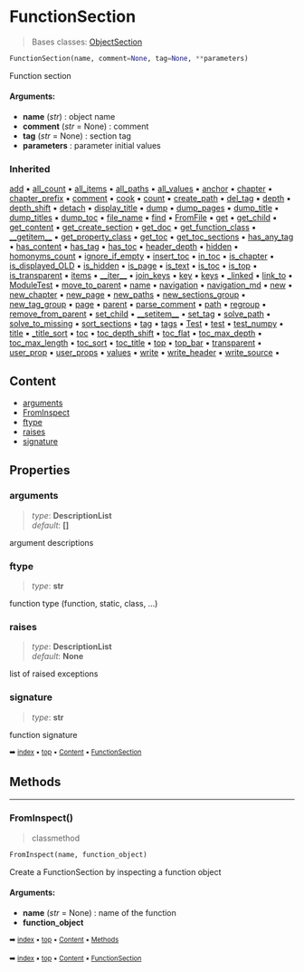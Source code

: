 # FunctionSection

> Bases classes: [ObjectSection](pydoc-objectsection.md)

``` python
FunctionSection(name, comment=None, tag=None, **parameters)
```

Function section

#### Arguments:
- **name** (_str_) : object name
- **comment** (_str_ = None) : comment
- **tag** (_str_ = None) : section tag
- **parameters** : parameter initial values

### Inherited

[add](tree-tree.md#add) :black_small_square: [all_count](tree-tree.md#all_count) :black_small_square: [all_items](tree-tree.md#all_items) :black_small_square: [all_paths](tree-tree.md#all_paths) :black_small_square: [all_values](tree-tree.md#all_values) :black_small_square: [anchor](docum-section.md#anchor) :black_small_square: [chapter](docum-section.md#chapter) :black_small_square: [chapter_prefix](docum-section.md#chapter_prefix) :black_small_square: [comment](docum-section.md#comment) :black_small_square: [cook](docum-section.md#cook) :black_small_square: [count](tree-tree.md#count) :black_small_square: [create_path](tree-tree.md#create_path) :black_small_square: [del_tag](docum-section.md#del_tag) :black_small_square: [depth](tree-tree.md#depth) :black_small_square: [depth_shift](docum-section.md#depth_shift) :black_small_square: [detach](tree-tree.md#detach) :black_small_square: [display_title](docum-section.md#display_title) :black_small_square: [dump](tree-tree.md#dump) :black_small_square: [dump_pages](docum-section.md#dump_pages) :black_small_square: [dump_title](docum-section.md#dump_title) :black_small_square: [dump_titles](docum-section.md#dump_titles) :black_small_square: [dump_toc](docum-section.md#dump_toc) :black_small_square: [file_name](docum-section.md#file_name) :black_small_square: [find](tree-tree.md#find) :black_small_square: [FromFile](tree-tree.md#fromfile) :black_small_square: [get](tree-tree.md#get) :black_small_square: [get_child](tree-treelist.md#get_child) :black_small_square: [get_content](docum-section.md#get_content) :black_small_square: [get_create_section](docum-section.md#get_create_section) :black_small_square: [get_doc](pydoc-objectsection.md#get_doc) :black_small_square: [get_function_class](pydoc-objectsection.md#get_function_class) :black_small_square: [\_\_getitem__](tree-tree.md#__getitem__) :black_small_square: [get_property_class](pydoc-objectsection.md#get_property_class) :black_small_square: [get_toc](docum-section.md#get_toc) :black_small_square: [get_toc_sections](docum-section.md#get_toc_sections) :black_small_square: [has_any_tag](docum-section.md#has_any_tag) :black_small_square: [has_content](docum-section.md#has_content) :black_small_square: [has_tag](docum-section.md#has_tag) :black_small_square: [has_toc](docum-section.md#has_toc) :black_small_square: [header_depth](docum-section.md#header_depth) :black_small_square: [hidden](docum-section.md#hidden) :black_small_square: [homonyms_count](docum-section.md#homonyms_count) :black_small_square: [ignore_if_empty](docum-section.md#ignore_if_empty) :black_small_square: [insert_toc](docum-section.md#insert_toc) :black_small_square: [in_toc](docum-section.md#in_toc) :black_small_square: [is_chapter](docum-section.md#is_chapter) :black_small_square: [is_displayed_OLD](docum-section.md#is_displayed_old) :black_small_square: [is_hidden](docum-section.md#is_hidden) :black_small_square: [is_page](docum-section.md#is_page) :black_small_square: [is_text](docum-section.md#is_text) :black_small_square: [is_toc](docum-section.md#is_toc) :black_small_square: [is_top](tree-tree.md#is_top) :black_small_square: [is_transparent](docum-section.md#is_transparent) :black_small_square: [items](tree-treelist.md#items) :black_small_square: [\_\_iter__](tree-tree.md#__iter__) :black_small_square: [join_keys](tree-tree.md#join_keys) :black_small_square: [key](tree-tree.md#key) :black_small_square: [keys](tree-treelist.md#keys) :black_small_square: [\_linked](docum-section.md#_linked) :black_small_square: [link_to](docum-section.md#link_to) :black_small_square: [ModuleTest](docum-section.md#moduletest) :black_small_square: [move_to_parent](tree-tree.md#move_to_parent) :black_small_square: [name](pydoc-objectsection.md#name) :black_small_square: [navigation](docum-section.md#navigation) :black_small_square: [navigation_md](docum-section.md#navigation_md) :black_small_square: [new](docum-section.md#new) :black_small_square: [new_chapter](docum-section.md#new_chapter) :black_small_square: [new_page](docum-section.md#new_page) :black_small_square: [new_paths](tree-tree.md#new_paths) :black_small_square: [new_sections_group](docum-section.md#new_sections_group) :black_small_square: [new_tag_group](docum-section.md#new_tag_group) :black_small_square: [page](docum-section.md#page) :black_small_square: [parent](tree-tree.md#parent) :black_small_square: [parse_comment](docum-section.md#parse_comment) :black_small_square: [path](tree-tree.md#path) :black_small_square: [regroup](pydoc-objectsection.md#regroup) :black_small_square: [remove_from_parent](tree-treelist.md#remove_from_parent) :black_small_square: [set_child](tree-treelist.md#set_child) :black_small_square: [\_\_setitem__](tree-tree.md#__setitem__) :black_small_square: [set_tag](docum-section.md#set_tag) :black_small_square: [solve_path](tree-tree.md#solve_path) :black_small_square: [solve_to_missing](tree-tree.md#solve_to_missing) :black_small_square: [sort_sections](docum-section.md#sort_sections) :black_small_square: [tag](docum-section.md#tag) :black_small_square: [tags](docum-section.md#tags) :black_small_square: [Test](docum-section.md#test) :black_small_square: [test](parse---parser.md#test) :black_small_square: [test_numpy](tree-tree.md#test_numpy) :black_small_square: [title](docum-section.md#title) :black_small_square: [\_title_sort](docum-section.md#_title_sort) :black_small_square: [toc](docum-section.md#toc) :black_small_square: [toc_depth_shift](docum-section.md#toc_depth_shift) :black_small_square: [toc_flat](docum-section.md#toc_flat) :black_small_square: [toc_max_depth](docum-section.md#toc_max_depth) :black_small_square: [toc_max_length](docum-section.md#toc_max_length) :black_small_square: [toc_sort](docum-section.md#toc_sort) :black_small_square: [toc_title](docum-section.md#toc_title) :black_small_square: [top](tree-tree.md#top) :black_small_square: [top_bar](docum-section.md#top_bar) :black_small_square: [transparent](docum-section.md#transparent) :black_small_square: [user_prop](docum-section.md#user_prop) :black_small_square: [user_props](docum-section.md#user_props) :black_small_square: [values](tree-treelist.md#values) :black_small_square: [write](docum-section.md#write) :black_small_square: [write_header](docum-section.md#write_header) :black_small_square: [write_source](docum-section.md#write_source) :black_small_square:

## Content

- [arguments](pydoc-functionsection.md#arguments)
- [FromInspect](pydoc-functionsection.md#frominspect)
- [ftype](pydoc-functionsection.md#ftype)
- [raises](pydoc-functionsection.md#raises)
- [signature](pydoc-functionsection.md#signature)

## Properties



### arguments

> _type_: **DescriptionList**<br> _default_: **[]**
>

argument descriptions

### ftype

> _type_: **str**
>

function type (function, static, class, ...)

### raises

> _type_: **DescriptionList**<br> _default_: **None**
>

list of raised exceptions

### signature

> _type_: **str**
>

function signature

<sub>:arrow_right: [index](index.md) :black_small_square: [top](#functionsection) :black_small_square: [Content](#content) :black_small_square: [FunctionSection](pydoc-functionsection.md)</sub>

## Methods



----------
### FromInspect()

> classmethod

``` python
FromInspect(name, function_object)
```

Create a FunctionSection by inspecting a function object

#### Arguments:
- **name** (_str_ = None) : name of the function
- **function_object**

<sub>:arrow_right: [index](index.md) :black_small_square: [top](#functionsection) :black_small_square: [Content](#content) :black_small_square: [Methods](pydoc-functionsection.md#methods)</sub>

<sub>:arrow_right: [index](index.md) :black_small_square: [top](#functionsection) :black_small_square: [Content](#content) :black_small_square: [FunctionSection](pydoc-functionsection.md)</sub>